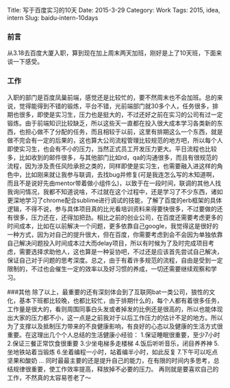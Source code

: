 Title: 写于百度实习的10天
Date: 2015-3-29
Category: Work
Tags: 2015, idea, intern
Slug: baidu-intern-10days

### 前言
从3.18去百度大厦入职，算到现在加上周末两天加班，刚好是上了10天班，下面来谈一下感受。

### 工作
入职的部门是百度凤巢前端，感觉还是比较忙的，要不然周末也不会加班。总的来说，觉得能得到不错的锻炼，平台不错，光前端部门就30多个人，任务很多，排期也很多，即使是实习生，压力也是挺大的，不过还好之前在实习的公司有过一定锻炼。由于前端知识比较缺乏，所以这些天一直都在投入很大成本学习各类新的东西，也担心做不了分配的任务，而且相较于以前，这里有排期这么一个东西，就是做不完会有一定的后果的，这也算大公司流程管理比较规范的地方吧，所以每个人即使实习生，也会有不小的压力，当然正式员工开发压力更大。平日流程也比较多，比如收到的邮件很多，与其他部门比如rd，qa的沟通很多，而且有很规范的流程，因为涉及责任风险承担之类的，同样即使是实习生，也需要融入进这样的角色中，比如刚来就让我参与联调，去找bug并修复(可是我连怎么写的木知道啊，而且不是说好先由mentor带着做小组件么)，以致于在一段时间，联调的其他人找我询问情况，我都不知道说啥，不过就在这个过程中，还是学习了不少东西，诸如更深地学习了chrome配合sublime进行调试的技能，了解了百度的erb框架的具体逻辑，不得不说，参与具体项目真的比光看培训资料来得要快很多，不过要做的还有很多，压力还在，还得加把劲。相比之前的创业公司，在百度还需要考虑更多的时间成本，比如在以前解决一个问题，更多依靠自己google，我觉得这是很好的一种方式，因为对自己的提升很大，但在百度，你需要考虑到会不会因为单独依靠自己解决问题投入时间成本过大而delay项目，所以有时候为了及时完成项目考虑，需要选择求助他人，这也算是一种妥协吧，不过还是应该首先尝试自己解决，保证自己对于问题的思考深度。总之，由于有着许多规范的流程，自由是受到一定限制的，不过也会催生一定的效率以及好习惯的养成，一切还需要继续观察和学习。

###其他
除了以上，最重要的还有深刻体会到了互联网bat一类公司，狼性的文化，基本下班都比较晚，也都比较忙，由于排期什么的，每个人都有着很多任务，工作量是很大的，看则周围同事白头发或者掉发的比例还是很高的，所以也能体现出大家的压力都不小，这一点是之前我对于以后工作压力的估计不足的地方。所以为了支撑以及抵制压力带来的不良健康影响，有良好的心态以及健康的生活方式很重要。在这理出几个个人总结的生活健康小经验：
1.保证睡眠很重要，至少7小时
2.保证三餐正常饮食很重要
3.少坐电梯多走楼梯
4.饭后听听音乐，闭目养养神
5.坐地铁站着当锻炼
6.坐着编程一小时，站着编半小时，如此反复
7.下午可以吃点坚果和酸奶
...
同时最最主要的还是提升自己的能力，在有限的时间内多思考，总结规律很重要，使工作效率提高，释放掉不必要的压力。
再则就是要喜欢自己的工作，不然真的太容易苍老了～